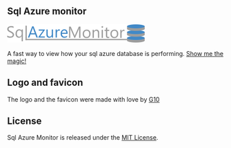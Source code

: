 ## Sql Azure monitor

![alt text](https://github.com/lucil/SqlAzureMonitor/blob/master/Web/ClientApp/images/Logo.png)

A fast way to view how your sql azure database is performing.
[Show me the magic!](http://sqlazuremonitor.azurewebsites.net/)

## Logo and favicon
The logo and the favicon were made with love by [G10](https://github.com/zuologio)

## License

Sql Azure Monitor is released under the [MIT License](http://www.opensource.org/licenses/MIT).